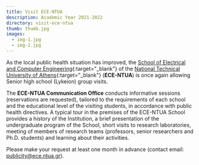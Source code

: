 ```yaml
---
title: Visit ECE-NTUA
description: Academic Year 2021-2022
directory: visit-ece-ntua
thumb: thumb.jpg
images:
  - img-1.jpg
  - img-2.jpg
---
```

As the local public health situation has improved, the [School of Electrical and Computer Engineering](https://www.ece.ntua.gr/gr){:target="_blank"} of the [National Technical University of Athens](https://www.ntua.gr/el/){:target="_blank"} (**ECE-NTUA**) is once again allowing Senior high school (Lykeion) group visits.

The **ECE-NTUA Communication Office** conducts informative sessions (reservations are requested), tailored to the requirements of each school and the educational level of the visiting students, in accordance with public health directives. A typical tour in the premises of the ECE-NTUA School provides a history of the Institution, a brief presentation of the undergraduate program of the School, short visits to research laboratories, meeting of members of research teams (professors, senior researchers and Ph.D. students) and learning about their activities.

Please make your request at least one month in advance (contact email: [publicity@ece.ntua.gr](mailto:publicity@ece.ntua.gr)).
